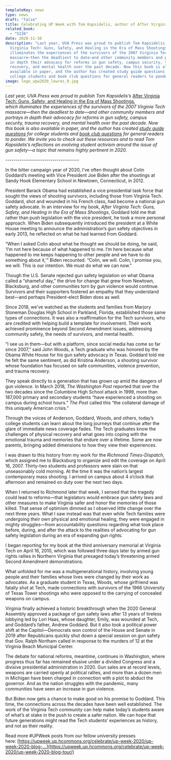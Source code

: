 ```yaml
---
templateKey: news
type: news
draft: "false"
title: Celebrating UP Week with Tom Kapsidelis, author of After Virginia Tech
related_book:
  - "5226"
date: 2020-11-30
description: "Last year, UVA Press was proud to publish Tom Kapsidelis’s After
  Virginia Tech: Guns, Safety, and Healing in the Era of Mass Shootings, which
  illuminates the experiences of the survivors of the 2007 Virginia Tech
  massacre—then the deadliest to date—and other community members and portrays
  in depth their advocacy for reforms in gun safety, campus security, trauma
  recovery, and mental health over the past decade. Now this book is also
  available in paper, and the author has created study guide questions for
  college students and book club questions for general readers to ponder."
image: logo_upw2020_lowres_0.jpg
---
```

*Last year, UVA Press was proud to publish Tom Kapsidelis’s* [After Virginia Tech: Guns, Safety, and Healing in the Era of Mass Shootings](https://www.upress.virginia.edu/title/5226)*, which illuminates the experiences of the survivors of the 2007 Virginia Tech massacre—then the deadliest to date—and other community members and portrays in depth their advocacy for reforms in gun safety, campus security, trauma recovery, and mental health over the past decade. Now this book is also available in paper, and the author has created [study guide questions](https://www.upress.virginia.edu/sites/default/files/BookChapters/Kapsidelis_AVaT_Study_Guide_Questions.pdf) for college students and [book club questions](https://www.upress.virginia.edu/sites/default/files/BookChapters/Kapsidelis_AVaT_Book_Club_Questions.pdf) for general readers to ponder. We invite you to check out these resources and to read Tom Kapsidelis’s reflections on evolving student activism around the issue of gun safety—a topic that remains highly pertinent in 2020.*

\------------------------------------

In the bitter campaign year of 2020, I’ve often thought about Colin Goddard’s meeting with Vice President Joe Biden after the shootings at Sandy Hook Elementary School in Newtown, Connecticut, in 2012.

President Barack Obama had established a vice presidential task force that sought the views of shooting survivors, including those from Virginia Tech. Goddard, shot and wounded in his French class, had become a national gun safety advocate. In an interview for my book, *After Virginia Tech: Guns, Safety, and Healing in the Era of Mass Shootings*, Goddard told me that rather than push legislation with the vice president, he took a more personal approach. When Biden subsequently introduced the president at a White House meeting to announce the administration’s gun safety objectives in early 2013, he reflected on what he had learned from Goddard.

“When I asked Colin about what he thought we should be doing, he said, ‘I’m not here because of what happened to me. I’m here because what happened to me keeps happening to other people and we have to do something about it,’” Biden recounted. “Colin, we will. Colin, I promise you, we will. This is our intention. We must do what we can now.”

Though the U.S. Senate rejected gun safety legislation on what Obama called a “shameful day,” the drive for change that grew from Newtown, Blacksburg, and other communities torn by gun violence would continue. Survivors and their supporters fostered an empathy that they understand best—and perhaps President-elect Biden does as well.

Since 2018, we’ve watched as the students and families from Marjory Stoneman Douglas High School in Parkland, Florida, established those same types of connections. It was also a reaffirmation for the Tech survivors, who are credited with helping build a template for involvement. Their work achieved prominence beyond Second Amendment issues, addressing community safety, the needs of survivors, and mental health.

“I see us in them—but with a platform, since social media has come so far since 2007,” said John Woods, a Tech graduate who was honored by the Obama White House for his gun safety advocacy in Texas. Goddard told me he felt the same sentiment, as did Kristina Anderson, a shooting survivor whose foundation has focused on safe communities, violence prevention, and trauma recovery.

They speak directly to a generation that has grown up amid the dangers of gun violence. In March 2018, *The Washington Post* reported that over the two decades since the Columbine High School attack in 1999, more than 187,000 primary and secondary students “have experienced a shooting on campus during school hours.” *The Post* called this “the collateral damage of this uniquely American crisis.”

Through the voices of Anderson, Goddard, Woods, and others, today’s college students can learn about the long journeys that continue after the glare of immediate news coverage fades. The Tech graduates know the challenges of physical recovery and what goes into coping with the emotional trauma and memories that endure over a lifetime. Some are now parents, bringing added dimensions to how they view their experiences.

I was drawn to this history from my work for the *Richmond Times-Dispatch*, which assigned me to Blacksburg to organize and edit the coverage on April 16, 2007. Thirty-two students and professors were slain on that unseasonably cold morning. At the time it was the nation’s largest contemporary mass shooting. I arrived on campus about 4 o’clock that afternoon and remained on duty over the next two days.

When I returned to Richmond later that week, I sensed that the tragedy could lead to reforms—that legislators would embrace gun safety laws and other measures to make Virginia safer and honor the memories of those killed. That sense of optimism dimmed as I observed little change over the next three years. What I saw instead was that even while Tech families were undergoing their own physical and emotional healing, they were engaged in mighty struggles—from accountability questions regarding what took place before, during, and after the attack to the realities of advocating for gun safety legislation during an era of expanding gun rights.

I began reporting for my book at the third anniversary memorial at Virginia Tech on April 16, 2010, which was followed three days later by armed gun rights rallies in Northern Virginia that presaged today’s threatening armed Second Amendment demonstrations.

What unfolded for me was a multigenerational history, involving young people and their families whose lives were changed by their work as advocates. As a graduate student in Texas, Woods, whose girlfriend was fatally shot at Tech, made connections with survivors of the 1966 University of Texas Tower shootings who were opposed to the carrying of concealed weapons on campus.

Virginia finally achieved a historic breakthrough when the 2020 General Assembly approved a package of gun safety laws after 13 years of tireless lobbying led by Lori Haas, whose daughter, Emily, was wounded at Tech, and Goddard’s father, Andrew Goddard. But it also took a political power shift at the Capitol—Democrats won control of the House and Senate in 2019 after Republicans quickly shut down a special session on gun safety that Gov. Ralph Northam called in response to the murders of 12 at the Virginia Beach Municipal Center.

The debate for national reforms, meantime, continues in Washington, where progress thus far has remained elusive under a divided Congress and a divisive presidential administration in 2020. Gun sales are at record levels, weapons are carried openly at political rallies, and more than a dozen men in Michigan have been charged in connection with a plot to abduct the governor. And as the nation struggles with the pandemic, many communities have seen an increase in gun violence.

But Biden now gets a chance to make good on his promise to Goddard. This time, the connections across the decades have been well established. The work of the Virginia Tech community can help make today’s students aware of what’s at stake in the push to create a safer nation. We can hope that future generations might read the Tech students’ experiences as history, and not as their reality.

Read more #UPWeek posts from our fellow university presses here: [https://upweek.up.hcommons.org/celebrate/up-week-2020/up-week-2020-blog-...](https://upweek.up.hcommons.org/celebrate/up-week-2020/up-week-2020-blog-tour/)